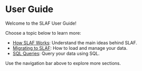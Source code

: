 # User Guide

Welcome to the SLAF User Guide!

Choose a topic below to learn more:

- [How SLAF Works](how-slaf-works.md): Understand the main ideas behind SLAF.
- [Migrating to SLAF](migrating-to-slaf.md): How to load and manage your data.
- [SQL Queries](../examples/sql-queries.md): Query your data using SQL.

Use the navigation bar above to explore more sections.
